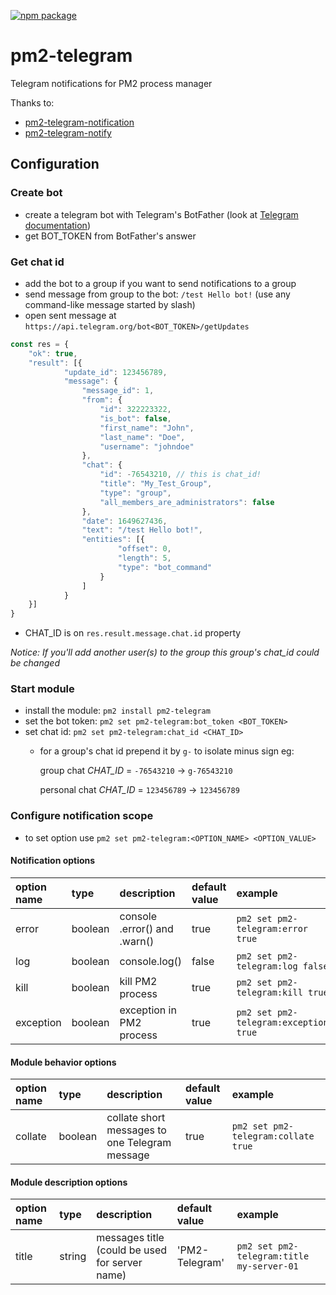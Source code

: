 [![npm package](https://img.shields.io/npm/v/pm2-telegram?logo=npm&style=flat-square)](https://www.npmjs.com/package/pm2-telegram)
# pm2-telegram
Telegram notifications for PM2 process manager

Thanks to:
* [pm2-telegram-notification](https://github.com/shubhroshekhar/pm2-telegram-notification)
* [pm2-telegram-notify](https://github.com/korolyov88/pm2-telegram-notify)

## Configuration

### Create bot
* create a telegram bot with Telegram's BotFather (look at [Telegram documentation](https://core.telegram.org/bots#creating-a-new-bot))
* get BOT_TOKEN from BotFather's answer

### Get chat id
* add the bot to a group if you want to send notifications to a group
* send message from group to the bot: `/test Hello bot!` (use any command-like message started by slash)
* open sent message at `https://api.telegram.org/bot<BOT_TOKEN>/getUpdates`
```javascript
const res = {
    "ok": true,
    "result": [{
            "update_id": 123456789,
            "message": {
                "message_id": 1,
                "from": {
                    "id": 322223322,
                    "is_bot": false,
                    "first_name": "John",
                    "last_name": "Doe",
                    "username": "johndoe"
                },
                "chat": {
                    "id": -76543210, // this is chat_id!
                    "title": "My_Test_Group",
                    "type": "group",
                    "all_members_are_administrators": false
                },
                "date": 1649627436,
                "text": "/test Hello bot!",
                "entities": [{
                        "offset": 0,
                        "length": 5,
                        "type": "bot_command"
                    }
                ]
            }
    }]
}
```
* CHAT_ID is on `res.result.message.chat.id` property

_Notice: If you'll add another user(s) to the group this group's chat_id could be changed_

### Start module
* install the module: `pm2 install pm2-telegram`
* set the bot token: `pm2 set pm2-telegram:bot_token <BOT_TOKEN>`
* set chat id: `pm2 set pm2-telegram:chat_id <CHAT_ID>`
  - for a group's chat id prepend it by `g-` to isolate minus sign
   eg:
  
     group chat _CHAT_ID_ = `-76543210` -> `g-76543210`
  
     personal chat _CHAT_ID_ = `123456789` -> `123456789`

### Configure notification scope
* to set option use `pm2 set pm2-telegram:<OPTION_NAME> <OPTION_VALUE>`

#### Notification options

| option name | type    | description                  | default value | example                               |
|:------------|:--------|:-----------------------------|:--------------|:--------------------------------------|
| error       | boolean | console .error() and .warn() | true          | `pm2 set pm2-telegram:error true`     |
| log         | boolean | console.log()                | false         | `pm2 set pm2-telegram:log false`      |
| kill        | boolean | kill PM2 process             | true          | `pm2 set pm2-telegram:kill true`      |
| exception   | boolean | exception in PM2 process     | true          | `pm2 set pm2-telegram:exception true` |

#### Module behavior options

| option name | type    | description                                    | default value | example                             |
|:------------|:--------|:-----------------------------------------------|:--------------|:------------------------------------|
| collate     | boolean | collate short messages to one Telegram message | true          | `pm2 set pm2-telegram:collate true` |

#### Module description options

| option name | type   | description                                    | default value  | example                                   |
|:------------|:-------|:-----------------------------------------------|:---------------|:------------------------------------------|
| title       | string | messages title (could be used for server name) | 'PM2-Telegram' | `pm2 set pm2-telegram:title my-server-01` |


